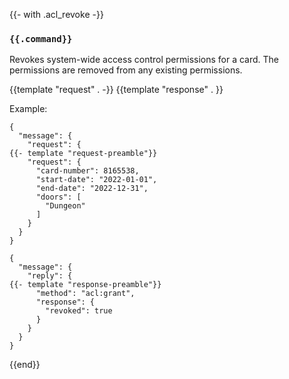 {{- with .acl_revoke -}}
### `{{.command}}`

Revokes system-wide access control permissions for a card. The permissions are
removed from any existing permissions.

{{template "request"  . -}}
{{template "response" . }}

Example:
```
{
  "message": {
    "request": {
{{- template "request-preamble"}}
    "request": {
      "card-number": 8165538,
      "start-date": "2022-01-01",
      "end-date": "2022-12-31",
      "doors": [
        "Dungeon"
      ]
    }
  }
}

{
  "message": {
    "reply": {
{{- template "response-preamble"}}
      "method": "acl:grant",
      "response": {
        "revoked": true
      }
    }
  }
}
```
{{end}}